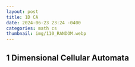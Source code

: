 ```yaml
---
layout: post
title: 1D CA
date: 2024-06-23 23:24 -0400
categories: math cs
thumbnail: img/110_RANDOM.webp
---
```


## 1 Dimensional Cellular Automata

